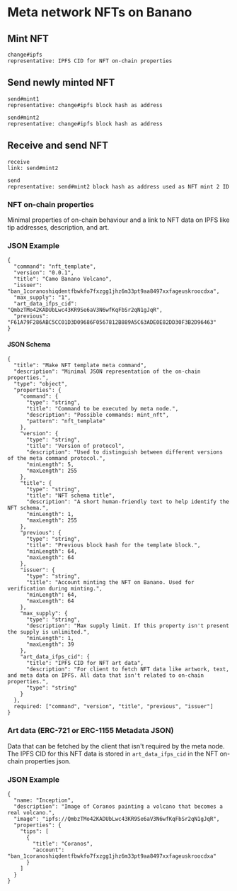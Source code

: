 # Meta network NFTs on Banano

## Mint NFT
```
change#ipfs
representative: IPFS CID for NFT on-chain properties
```

## Send newly minted NFT
```
send#mint1
representative: change#ipfs block hash as address

send#mint2
representative: change#ipfs block hash as address
```

## Receive and send NFT
```
receive
link: send#mint2

send
representative: send#mint2 block hash as address used as NFT mint 2 ID
```

### NFT on-chain properties

Minimal properties of on-chain behaviour and a link to NFT data on IPFS like tip addresses, description, and art.

### JSON Example

```
{
  "command": "nft_template",
  "version": "0.0.1",
  "title": "Camo Banano Volcano",
  "issuer": "ban_1coranoshiqdentfbwkfo7fxzgg1jhz6m33pt9aa8497xxfageuskroocdxa",
  "max_supply": "1",
  "art_data_ifps_cid": "QmbzTMo42KADUbLwc43KR9Se6aV3N6wfKqFbSr2qN1gJqR",
  "previous": "F61A79F286ABC5CC01D3D09686F0567812B889A5C63ADE0E82DD30F3B2D96463"
}
```

#### JSON Schema
```
{
  "title": "Make NFT template meta command",
  "description": "Minimal JSON representation of the on-chain properties.",
  "type": "object",
  "properties": {
    "command": {
      "type": "string",
      "title": "Command to be executed by meta node.",
      "description": "Possible commands: mint_nft",
      "pattern": "nft_template"
    },
    "version": {
      "type": "string",
      "title": "Version of protocol",
      "description": "Used to distinguish between different versions of the meta command protocol.",
      "minLength": 5,
      "maxLength": 255
    },
    "title": {
      "type": "string",
      "title": "NFT schema title",
      "description": "A short human-friendly text to help identify the NFT schema.",
      "minLength": 1,
      "maxLength": 255
    },
    "previous": {
      "type": "string",
      "title": "Previous block hash for the template block.",
      "minLength": 64,
      "maxLength": 64
    },
    "issuer": {
      "type": "string",
      "title": "Account minting the NFT on Banano. Used for verification during minting.",
      "minLength": 64,
      "maxLength": 64
    },
    "max_supply": {
      "type": "string",
      "description": "Max supply limit. If this property isn't present the supply is unlimited.",
      "minLength": 1,
      "maxLength": 39
    },
    "art_data_ifps_cid": {
      "title": "IPFS CID for NFT art data",
      "description": "For client to fetch NFT data like artwork, text, and meta data on IPFS. All data that isn't related to on-chain properties.",
      "type": "string"
    }
  },
  required: ["command", "version", "title", "previous", "issuer"]
}
```

### Art data (ERC-721 or ERC-1155 Metadata JSON)

Data that can be fetched by the client that isn't required by the meta node.
The IPFS CID for this NFT data is stored in `art_data_ifps_cid` in the NFT on-chain properties json.

### JSON Example

```
{
  "name: "Inception",
  "description": "Image of Coranos painting a volcano that becomes a real volcano.",
  "image": "ipfs://QmbzTMo42KADUbLwc43KR9Se6aV3N6wfKqFbSr2qN1gJqR",
  "properties": {
    "tips": [
      {
        "title": "Coranos",
        "account": "ban_1coranoshiqdentfbwkfo7fxzgg1jhz6m33pt9aa8497xxfageuskroocdxa"
      }
    ]
  }
}
```
